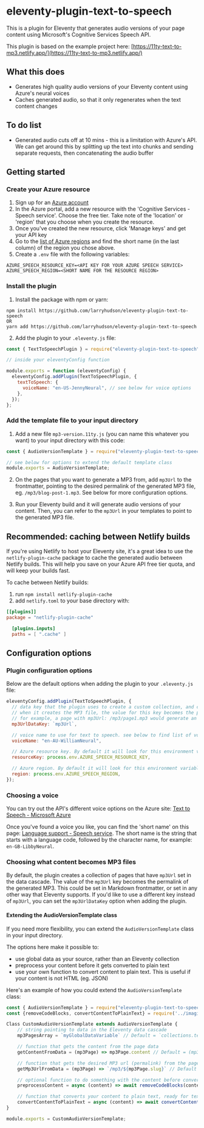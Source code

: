 # eleventy-plugin-text-to-speech

This is a plugin for Eleventy that generates audio versions of your page content using Microsoft's Cognitive Services Speech API.

This plugin is based on the example project here: [https://11ty-text-to-mp3.netlify.app/](https://11ty-text-to-mp3.netlify.app/)

## What this does

- Generates high quality audio versions of your Eleventy content using Azure's neural voices
- Caches generated audio, so that it only regenerates when the text content changes

## To do list

- Generated audio cuts off at 10 mins - this is a limitation with Azure's API. We can get around this by splitting up the text into chunks and sending separate requests, then concatenating the audio buffer

## Getting started

### Create your Azure resource

1. Sign up for an [Azure account](https://portal.azure.com/)
2. In the Azure portal, add a new resource with the 'Cognitive Services - Speech service'. Choose the free tier. Take note of the 'location' or 'region' that you choose when you create the resource.
3. Once you've created the new resource, click 'Manage keys' and get your API key
4. Go to the [list of Azure regions](https://gist.github.com/ausfestivus/04e55c7d80229069bf3bc75870630ec8) and find the short name (in the last column) of the region you chose above.
5. Create a `.env` file with the following variables:

```
AZURE_SPEECH_RESOURCE_KEY=<API KEY FOR YOUR AZURE SPEECH SERVICE>
AZURE_SPEECH_REGION=<SHORT NAME FOR THE RESOURCE REGION>
```

### Install the plugin

1. Install the package with npm or yarn:

```
npm install https://github.com/larryhudson/eleventy-plugin-text-to-speech
OR
yarn add https://github.com/larryhudson/eleventy-plugin-text-to-speech
```

2. Add the plugin to your `.eleventy.js` file:

```js
const { TextToSpeechPlugin } = require("eleventy-plugin-text-to-speech");

// inside your eleventyConfig function

module.exports = function (eleventyConfig) {
  eleventyConfig.addPlugin(TextToSpeechPlugin, {
    textToSpeech: {
      voiceName: "en-US-JennyNeural", // see below for voice options
    },
  });
};
```

### Add the template file to your input directory

1. Add a new file `mp3-version.11ty.js` (you can name this whatever you want) to your input directory with this code:

```js
const { AudioVersionTemplate } = require("eleventy-plugin-text-to-speech");

// see below for options to extend the default template class
module.exports = AudioVersionTemplate;
```

2. On the pages that you want to generate a MP3 from, add `mp3Url` to the frontmatter, pointing to the desired permalink of the generated MP3 file, eg. `/mp3/blog-post-1.mp3`. See below for more configuration options.

3. Run your Eleventy build and it will generate audio versions of your content. Then, you can refer to the `mp3Url` in your templates to point to the generated MP3 file.

## Recommended: caching between Netlify builds

If you're using Netlify to host your Eleventy site, it's a great idea to use the `netlify-plugin-cache` package to cache the generated audio between Netlify builds. This will help you save on your Azure API free tier quota, and will keep your builds fast.

To cache between Netlify builds:

1. run `npm install netlify-plugin-cache`
2. add `netlify.toml` to your base directory with:

```toml
[[plugins]]
package = "netlify-plugin-cache"

  [plugins.inputs]
  paths = [ ".cache" ]
```

## Configuration options

### Plugin configuration options

Below are the default options when adding the plugin to your `.eleventy.js` file:

```js
eleventyConfig.addPlugin(TextToSpeechPlugin, {
  // data key that the plugin uses to create a custom collection, and creates MP3 files for each page
  // when it creates the MP3 file, the value for this key becomes the permalink
  // for example, a page with mp3Url: /mp3/page1.mp3 would generate an MP3 file at that path.
  mp3UrlDataKey: `mp3Url`,

  // voice name to use for text to speech. see below to find list of voices
  voiceName: "en-AU-WilliamNeural",

  // Azure resource key. By default it will look for this environment variable
  resourceKey: process.env.AZURE_SPEECH_RESOURCE_KEY,

  // Azure region. By default it will look for this environment variable
  region: process.env.AZURE_SPEECH_REGION,
});
```

### Choosing a voice

You can try out the API's different voice options on the Azure site: [Text to Speech - Microsoft Azure](https://azure.microsoft.com/en-us/services/cognitive-services/text-to-speech/#overview)

Once you've found a voice you like, you can find the 'short name' on this page: [Language support - Speech service](https://docs.microsoft.com/en-us/azure/cognitive-services/speech-service/language-support?tabs=speechtotext#prebuilt-neural-voices). The short name is the string that starts with a language code, followed by the character name, for example: `en-GB-LibbyNeural`.

### Choosing what content becomes MP3 files

By default, the plugin creates a collection of pages that have `mp3Url` set in the data cascade. The value of the `mp3Url` key becomes the permalink of the generated MP3. This could be set in Markdown frontmatter, or set in any other way that Eleventy supports. If you'd like to use a different key instead of `mp3Url`, you can set the `mp3UrlDataKey` option when adding the plugin.

#### Extending the AudioVersionTemplate class

If you need more flexibility, you can extend the `AudioVersionTemplate` class in your input directory.

The options here make it possible to:

- use global data as your source, rather than an Eleventy collection
- preprocess your content before it gets converted to plain text
- use your own function to convert content to plain text. This is useful if your content is not HTML (eg. JSON)

Here's an example of how you could extend the `AudioVersionTemplate` class:

```js
const { AudioVersionTemplate } = require("eleventy-plugin-text-to-speech");
const {removeCodeBlocks, convertContentToPlainText} = require('../imaginary-utils')

Class CustomAudioVersionTemplate extends AudioVersionTemplate {
    // string pointing to data in the Eleventy data cascade
    mp3PagesArray = `myGlobalDataVariable` // Default = `collections.textToSpeechPluginPages`

    // function that gets the content from the page data
    getContentFromData = (mp3Page) => mp3Page.content // Default = (mp3Page) => mp3Page.templateContent

    // function that gets the desired MP3 url (permalink) from the page data
    getMp3UrlFromData = (mp3Page) => `/mp3/${mp3Page.slug}` // Default = (mp3Page) => mp3Page.data[mp3Page.data.textToSpeechPluginOptions.mp3UrlDataKey]

    // optional function to do something with the content before converting to plain text
    preprocessContent = async (content) => await removeCodeBlocks(content) // Default = (content) => content

    // function that converts your content to plain text, ready for text to speech
    convertContentToPlainText = async (content) => await convertContentToPlainText(content) // default = (content) => htmlToText.convert(content, {wordwrap: 0}) (from html-to-text library)
}

module.exports = CustomAudioVersionTemplate;
```
